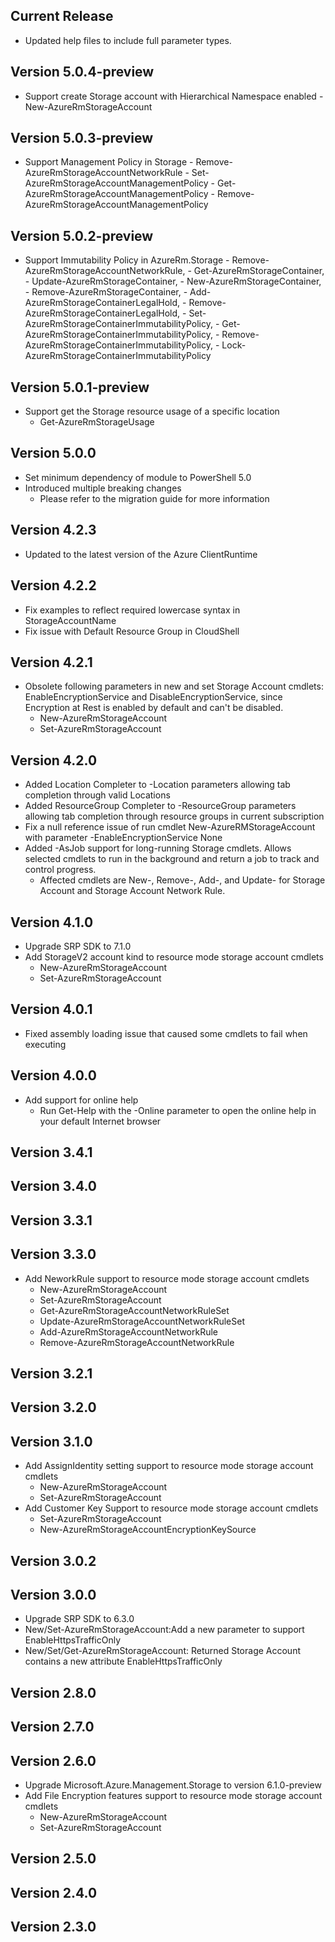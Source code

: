 <!--
    Please leave this section at the top of the change log.

    Changes for the current release should go under the section titled "Current Release", and should adhere to the following format:

    ## Current Release
    * Overview of change #1
        - Additional information about change #1
    * Overview of change #2
        - Additional information about change #2
        - Additional information about change #2
    * Overview of change #3
    * Overview of change #4
        - Additional information about change #4

    ## YYYY.MM.DD - Version X.Y.Z (Previous Release)
    * Overview of change #1
        - Additional information about change #1
-->
## Current Release
* Updated help files to include full parameter types.

## Version 5.0.4-preview
* Support create Storage account with Hierarchical Namespace enabled 
       - New-AzureRmStorageAccount

## Version 5.0.3-preview
* Support Management Policy in Storage
       - Remove-AzureRmStorageAccountNetworkRule
	   - Set-AzureRmStorageAccountManagementPolicy
	   - Get-AzureRmStorageAccountManagementPolicy
	   - Remove-AzureRmStorageAccountManagementPolicy

## Version 5.0.2-preview
* Support Immutability Policy in AzureRm.Storage
        - Remove-AzureRmStorageAccountNetworkRule,
        - Get-AzureRmStorageContainer,
        - Update-AzureRmStorageContainer,
        - New-AzureRmStorageContainer,
        - Remove-AzureRmStorageContainer,
        - Add-AzureRmStorageContainerLegalHold,
        - Remove-AzureRmStorageContainerLegalHold,
        - Set-AzureRmStorageContainerImmutabilityPolicy,
        - Get-AzureRmStorageContainerImmutabilityPolicy,
        - Remove-AzureRmStorageContainerImmutabilityPolicy,
        - Lock-AzureRmStorageContainerImmutabilityPolicy

## Version 5.0.1-preview
* Support get the Storage resource usage of a specific location
    - Get-AzureRmStorageUsage

## Version 5.0.0
* Set minimum dependency of module to PowerShell 5.0
* Introduced multiple breaking changes
    - Please refer to the migration guide for more information

## Version 4.2.3
* Updated to the latest version of the Azure ClientRuntime

## Version 4.2.2
* Fix examples to reflect required lowercase syntax in StorageAccountName
* Fix issue with Default Resource Group in CloudShell

## Version 4.2.1
* Obsolete following parameters in new and set Storage Account cmdlets: EnableEncryptionService and DisableEncryptionService, since Encryption at Rest is enabled by default and can't be disabled.
    - New-AzureRmStorageAccount
    - Set-AzureRmStorageAccount

## Version 4.2.0
* Added Location Completer to -Location parameters allowing tab completion through valid Locations
* Added ResourceGroup Completer to -ResourceGroup parameters allowing tab completion through resource groups in current subscription
* Fix a null reference issue of run cmdlet New-AzureRMStorageAccount with parameter -EnableEncryptionService None
* Added -AsJob support for long-running Storage cmdlets. Allows selected cmdlets to run in the background and return a job to track and control progress.
    - Affected cmdlets are New-, Remove-, Add-, and Update- for Storage Account and Storage Account Network Rule.

## Version 4.1.0
* Upgrade SRP SDK to 7.1.0
* Add StorageV2 account kind to resource mode storage account cmdlets
    - New-AzureRmStorageAccount
    - Set-AzureRmStorageAccount

## Version 4.0.1
* Fixed assembly loading issue that caused some cmdlets to fail when executing

## Version 4.0.0
* Add support for online help
    - Run Get-Help with the -Online parameter to open the online help in your default Internet browser
    
## Version 3.4.1

## Version 3.4.0

## Version 3.3.1

## Version 3.3.0
* Add NeworkRule support to resource mode storage account cmdlets
    - New-AzureRmStorageAccount
    - Set-AzureRmStorageAccount
    - Get-AzureRmStorageAccountNetworkRuleSet
    - Update-AzureRmStorageAccountNetworkRuleSet
    - Add-AzureRmStorageAccountNetworkRule
    - Remove-AzureRmStorageAccountNetworkRule

## Version 3.2.1

## Version 3.2.0

## Version 3.1.0
* Add AssignIdentity setting support to resource mode storage account cmdlets
    - New-AzureRmStorageAccount
    - Set-AzureRmStorageAccount
* Add Customer Key Support to resource mode storage account cmdlets
    - Set-AzureRmStorageAccount
    - New-AzureRmStorageAccountEncryptionKeySource

## Version 3.0.2

## Version 3.0.0
* Upgrade SRP SDK to 6.3.0
* New/Set-AzureRmStorageAccount:Add a new parameter to support EnableHttpsTrafficOnly
* New/Set/Get-AzureRmStorageAccount: Returned Storage Account contains a new attribute EnableHttpsTrafficOnly

## Version 2.8.0

## Version 2.7.0

## Version 2.6.0
* Upgrade Microsoft.Azure.Management.Storage to version 6.1.0-preview
* Add File Encryption features support to resource mode storage account cmdlets
    - New-AzureRmStorageAccount
    - Set-AzureRmStorageAccount


## Version 2.5.0

## Version 2.4.0

## Version 2.3.0
